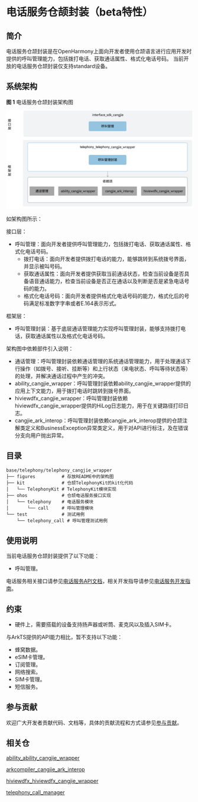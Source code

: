 # 电话服务仓颉封装（beta特性）

## 简介

电话服务仓颉封装是在OpenHarmony上面向开发者使用仓颉语言进行应用开发时提供的呼叫管理能力，包括拨打电话、获取通话属性、格式化电话号码。
当前开放的电话服务仓颉封装仅支持standard设备。

## 系统架构

**图 1**  电话服务仓颉封装架构图

![电话服务仓颉封装架构图](figures/telephony_cangjie_wrapper_architecture.png)

如架构图所示：

接口层：
- 呼叫管理：面向开发者提供呼叫管理能力，包括拨打电话、获取通话属性、格式化电话号码。
  - 拨打电话：面向开发者提供拨打电话的能力，能够跳转到系统拨号界面，并显示被叫号码。
  - 获取通话属性：面向开发者提供获取当前通话状态，检查当前设备是否具备语音通话能力，检查当前设备是否正在通话以及判断是否是紧急电话号码的能力。
  - 格式化电话号码：面向开发者提供格式化电话号码的能力，格式化后的号码满足标准数字字串或者E.164表示形式。

框架层：
- 呼叫管理封装：基于底层通话管理能力实现呼叫管理封装，能够支持拨打电话，获取通话属性以及格式化电话号码。

架构图中依赖部件引入说明：
- 通话管理：呼叫管理封装依赖通话管理的系统通话管理能力，用于处理通话下行操作（如拨号、接听、挂断等）和上行状态（来电状态、呼叫等待状态等）的处理，并解决通话过程中产生的冲突。
- ability_cangjie_wrapper：呼叫管理封装依赖ability_cangjie_wrapper提供的应用上下文能力，用于拨打电话时跳转到拨号界面。
- hiviewdfx_cangjie_wrapper：呼叫管理封装依赖hiviewdfx_cangjie_wrapper提供的HiLog日志能力，用于在关键路径打印日志。
- cangjie_ark_interop：呼叫管理封装依赖cangjie_ark_interop提供的仓颉注解类定义和BusinessException异常类定义，用于对API进行标注，及在错误分支向用户抛出异常。

## 目录

```
base/telephony/telephony_cangjie_wrapper
├── figures          # 存放README中的架构图
├── kit              # 仓颉TelephonyKit的kit化代码
│   └── TelephonyKit # TelephonyKit模块实现
├── ohos             # 仓颉电话服务接口实现
│   └── telephony    # 电话服务模块
│       └── call     # 呼叫管理模块
└── test             # 测试用例
    └── telephony_call # 呼叫管理测试用例
```

## 使用说明

当前电话服务仓颉封装提供了以下功能：

- 呼叫管理。

电话服务相关接口请参见[电话服务API文档](https://gitcode.com/openharmony-sig/arkcompiler_cangjie_ark_interop/blob/master/doc/API_Reference/source_zh_cn/apis/TelephonyKit/cj-apis-telephony-call.md)，相关开发指导请参见[电话服务开发指南](https://gitcode.com/openharmony-sig/arkcompiler_cangjie_ark_interop/blob/master/doc/Dev_Guide/source_zh_cn/telephony/cj-telephony-call.md)。

## 约束

- 硬件上，需要搭载的设备支持扬声器或听筒、麦克风以及插入SIM卡。

与ArkTS提供的API能力相比，暂不支持以下功能：

  - 蜂窝数据。
  - eSIM卡管理。
  - 订阅管理。
  - 网络搜索。
  - SIM卡管理。
  - 短信服务。

## 参与贡献

欢迎广大开发者贡献代码、文档等，具体的贡献流程和方式请参见[参与贡献](https://gitcode.com/openharmony/docs/blob/master/zh-cn/contribute/%E5%8F%82%E4%B8%8E%E8%B4%A1%E7%8C%AE.md)。

## 相关仓

[ability_ability_cangjie_wrapper](https://gitcode.com/openharmony-sig/ability_ability_cangjie_wrapper)

[arkcompiler_cangjie_ark_interop](https://gitcode.com/openharmony-sig/arkcompiler_cangjie_ark_interop)

[hiviewdfx_hiviewdfx_cangjie_wrapper](https://gitcode.com/openharmony-sig/hiviewdfx_hiviewdfx_cangjie_wrapper)

[telephony_call_manager](https://gitcode.com/openharmony/telephony_call_manager)
